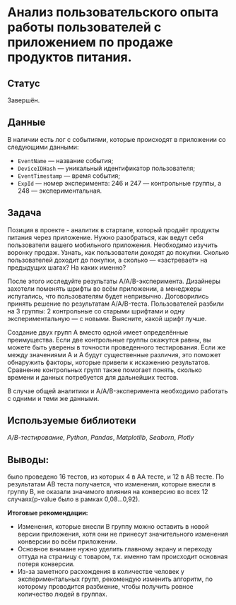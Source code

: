 # Анализ пользовательского опыта работы пользователей с приложением по продаже продуктов питания.
 
## Статус 
Завершён.

## Данные

В наличии есть лог с событиями, которые происходят в приложении со следующими данными:
* `EventName` — название события;
* `DeviceIDHash` — уникальный идентификатор пользователя;
* `EventTimestamp` — время события;
* `ExpId` — номер эксперимента: 246 и 247 — контрольные группы, а 248 — экспериментальная. 

## Задача

Позиция в проекте - аналитик в стартапе, который продаёт продукты питания через приложение. Нужно разобраться, как ведут себя пользователи вашего мобильного приложения.
Необходимо изучить воронку продаж. Узнать, как пользователи доходят до покупки. Сколько пользователей доходит до покупки, а сколько — «застревает» на предыдущих шагах? На каких именно?

После этого исследуйте результаты A/A/B-эксперимента. Дизайнеры захотели поменять шрифты во всём приложении, а менеджеры испугались, что пользователям будет непривычно. Договорились принять решение по результатам A/A/B-теста. Пользователей разбили на 3 группы: 2 контрольные со старыми шрифтами и одну экспериментальную — с новыми. Выясните, какой шрифт лучше.

Создание двух групп A вместо одной имеет определённые преимущества. Если две контрольные группы окажутся равны, вы можете быть уверены в точности проведенного тестирования. Если же между значениями A и A будут существенные различия, это поможет обнаружить факторы, которые привели к искажению результатов. Сравнение контрольных групп также помогает понять, сколько времени и данных потребуется для дальнейших тестов.

В случае общей аналитики и A/A/B-эксперимента необходимо работать с одними и теми же данными.  

## Используемые библиотеки
*А/В-тестирование*, *Python*, *Pandas*, *Matplotlib*, *Seaborn*, *Plotly*

## Выводы:

было проведено 16 тестов, из которых 4 в АА тесте, и 12 в АВ тесте. По результатам АВ теста получается, что изменения, которые внесли в группу В, не оказали значимого влияния на конверсию во всех 12 случаях(p-value было в рамках 0,08...0,92).

**Итоговые рекомендации:**
* Изменения, которые внесли В группу можно оставить в новой версии приложения, хотя они не принесут значительного изменения конверсии во всём приложении.
* Основное внимане нужно уделить главному экрану и переходу оттуда на страницу с товаром, т.к. именно там происходит основная потеря конверсии.
* Из-за заметного расхождения в количестве человек у экспериментальных групп, рекомендую изменить алгоритм, по которому проводится разбиение, чтобы получить ровное количество людей в группах.
